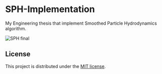 # SPH-Implementation

My Engineering thesis that implement Smoothed Particle Hydrodynamics algorithm.

![SPH final]((https://github.com/BartoszSPawlak/SPH-Implementation/blob/main/SPH%20final.jpg))

## License

This project is distributed under the [MIT license](LICENSE.txt).
